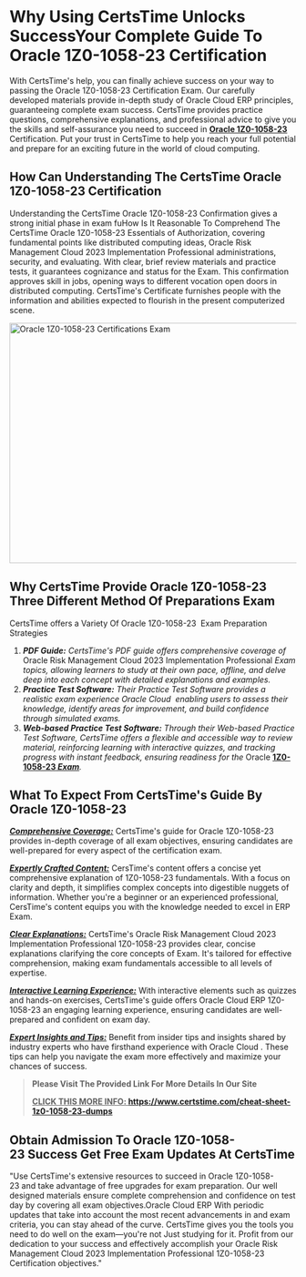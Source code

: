 <h1><meta name="generator" content="quillbot-pphr" /><strong>Why Using CertsTime Unlocks SuccessYour Complete Guide To Oracle 1Z0-1058-23 Certification</strong></h1>

<p><meta name="generator" content="quillbot-pphr" />With CertsTime's help, you can finally achieve success on your way to passing the Oracle 1Z0-1058-23 Certification Exam. Our carefully developed materials provide in-depth study of Oracle Cloud ERP principles, guaranteeing complete exam success. CertsTime provides practice questions, comprehensive explanations, and professional advice to give you the skills and self-assurance you need to succeed in <strong><a href="https://www.certstime.com/cheat-sheet-oracle-dumps">Oracle 1Z0-1058-23</a></strong>  Certification. Put your trust in CertsTime to help you reach your full potential and prepare for an exciting future in the world of cloud computing.</p>

<h2><strong>How Can Understanding The CertsTime Oracle 1Z0-1058-23 Certification</strong></h2>

<p>Understanding the CertsTime Oracle 1Z0-1058-23 Confirmation gives a strong initial phase in exam fuHow Is It Reasonable To Comprehend The CertsTime Oracle 1Z0-1058-23 Essentials of Authorization, covering fundamental points like distributed computing ideas, Oracle Risk Management Cloud 2023 Implementation Professional administrations, security, and evaluating. With clear, brief review materials and practice tests, it guarantees cognizance and status for the Exam. This confirmation approves skill in jobs, opening ways to different vocation open doors in distributed computing. CertsTime's Certificate furnishes people with the information and abilities expected to flourish in the present computerized scene.</p>

<p><a href="https://i.imgur.com/6HV165W.jpeg"><img alt="Oracle 1Z0-1058-23 Certifications Exam" src="https://i.imgur.com/6HV165W.jpeg" style="width: 750px; height: 422px;" /></a></p>

<h2><strong>Why CertsTime Provide Oracle 1Z0-1058-23 Three Different Method Of Preparations Exam</strong></h2>

<p>CertsTime offers a Variety Of Oracle 1Z0-1058-23  Exam Preparation Strategies</p>

<ol>
	<li><em><strong>PDF Guide:</strong> CertsTime's PDF guide offers comprehensive coverage of </em>Oracle Risk Management Cloud 2023 Implementation Professional<em> Exam topics, allowing learners to study at their own pace, offline, and delve deep into each concept with detailed explanations and examples.</em></li>
	<li><em><strong>Practice Test Software:</strong> Their Practice Test Software provides a realistic exam experience Oracle Cloud  enabling users to assess their knowledge, identify areas for improvement, and build confidence through simulated exams.</em></li>
	<li><em><strong>Web-based Practice Test Software:</strong> Through their Web-based Practice Test Software, CertsTime offers a flexible and accessible way to review material, reinforcing learning with interactive quizzes, and tracking progress with instant feedback, ensuring readiness for the </em>Oracle <strong><a href="https://www.certstime.com/questions/oracle/1z0-1058-23-exam">1Z0-1058-23</a></strong><em><strong><a href="https://www.certstime.com/questions/oracle/1z0-1058-23-exam"> Exam</a></strong>.</em></li>
</ol>

<h2><strong>What To Expect From CertsTime's Guide By Oracle 1Z0-1058-23</strong></h2>

<p><u><em><strong>Comprehensive Coverage:</strong></em></u> CertsTime's guide for Oracle 1Z0-1058-23 provides in-depth coverage of all exam objectives, ensuring candidates are well-prepared for every aspect of the certification exam. </p>

<p><u><em><strong>Expertly Crafted Content:</strong></em></u> CersTime's content offers a concise yet comprehensive explanation of 1Z0-1058-23 fundamentals. With a focus on clarity and depth, it simplifies complex concepts into digestible nuggets of information. Whether you're a beginner or an experienced professional, CersTime's content equips you with the knowledge needed to excel in ERP Exam. </p>

<p><em><u><strong>Clear Explanations:</strong></u></em> CertsTime's Oracle Risk Management Cloud 2023 Implementation Professional 1Z0-1058-23 provides clear, concise explanations clarifying the core concepts of Exam. It's tailored for effective comprehension, making exam fundamentals accessible to all levels of expertise.</p>

<p><u><em><strong>Interactive Learning Experience:</strong></em></u> With interactive elements such as quizzes and hands-on exercises, CertsTime's guide offers Oracle Cloud ERP 1Z0-1058-23 an engaging learning experience, ensuring candidates are well-prepared and confident on exam day.</p>

<p><u><em><strong>Expert Insights and Tips:</strong></em></u> Benefit from insider tips and insights shared by industry experts who have firsthand experience with Oracle Cloud . These tips can help you navigate the exam more effectively and maximize your chances of success.</p>

<blockquote>
<p><meta name="generator" content="quillbot-pphr" /><strong>Please Visit The Provided Link For More Details In Our Site</strong></p>

<p><b><u>CLICK THIS MORE INFO: </u><a href="https://www.certstime.com/cheat-sheet-1z0-1058-23-dumps">https://www.certstime.com/cheat-sheet-1z0-1058-23-dumps</a></b></p>
</blockquote>

<h2><meta name="generator" content="quillbot-pphr" /><meta name="generator" content="quillbot-pphr" /><strong>Obtain Admission To Oracle 1Z0-1058-23 Success Get Free Exam Updates At CertsTime</strong></h2>

<p><meta name="generator" content="quillbot-pphr" />"Use CertsTime's extensive resources to succeed in Oracle 1Z0-1058-23 and take advantage of free upgrades for exam preparation. Our well designed materials ensure complete comprehension and confidence on test day by covering all exam objectives.Oracle Cloud ERP With periodic updates that take into account the most recent advancements in and exam criteria, you can stay ahead of the curve. CertsTime gives you the tools you need to do well on the exam—you're not <meta name="generator" content="quillbot-pphr" />Just studying for it. Profit from our dedication to your success and effectively accomplish your Oracle Risk Management Cloud 2023 Implementation Professional 1Z0-1058-23 Certification objectives."</p>
